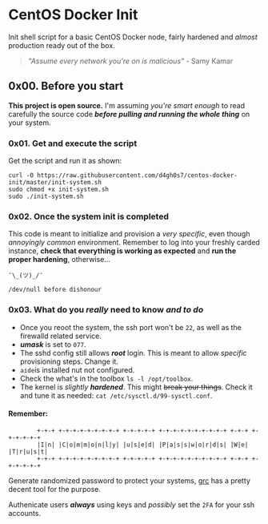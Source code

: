 # CentOS Docker Init
Init shell script for a basic CentOS Docker node, fairly hardened and *almost* production ready out of the box.

>*"Assume every network you're on is malicious"*
>							- Samy Kamar

## 0x00. Before you start
**This project is open source.** I'm assuming *you're smart enough* to read carefully the source code ***before pulling and running the whole thing*** on your system.

### 0x01. Get and execute the script
Get the script and run it as shown:

```vim
curl -O https://raw.githubusercontent.com/d4gh0s7/centos-docker-init/master/init-system.sh
sudo chmod +x init-system.sh
sudo ./init-system.sh
```

### 0x02. Once the system init is completed
This code is meant to initialize and provision a *very specific*, even though *annoyingly common* environment.
Remember to log into your freshly carded instance, **check that everything is working as expected** and **run the proper hardening**, otherwise... 
```
¯\_(ツ)_/¯

/dev/null before dishonour
```

### 0x03. What do you _really_ need to know _and to do_
- Once you reoot the system, the ssh port won't be `22`, as well as the firewalld related service.
- ***umask*** is set to `077`.
- The sshd config still allows ***_root_*** login. This is meant to allow *specific* provisioning steps. Change it.
- `aide`is installed nut not configured.
- Check the what's in the toolbox `ls -l /opt/toolbox`.
- The kernel is _slightly_ ***hardened***. This might ~~break your things~~. Check it and tune it as needed: `cat /etc/sysctl.d/99-sysctl.conf`.
#### Remember:
```
		+-+-+ +-+-+-+-+-+-+-+-+ +-+-+-+-+ +-+-+-+-+-+-+-+-+-+ +-+-+ +-+-+-+-+-+
		|I|n| |C|o|m|m|o|n|l|y| |u|s|e|d| |P|a|s|s|w|o|r|d|s| |W|e| |T|r|u|s|t|
		+-+-+ +-+-+-+-+-+-+-+-+ +-+-+-+-+ +-+-+-+-+-+-+-+-+-+ +-+-+ +-+-+-+-+-+
```
Generate randomized password to protect your systems, [grc](https://www.grc.com/passwords.htm) has a pretty decent tool for the purpose.

Authenicate users ***always*** using keys and _possibly_ set the `2FA` for your ssh accounts.